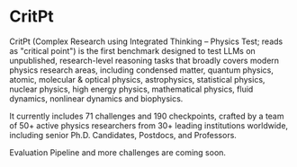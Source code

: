 # CritPt

CritPt (Complex Research using Integrated Thinking – Physics Test; reads as "critical point") is the first benchmark designed to test LLMs on unpublished, research-level reasoning tasks that broadly covers modern physics research areas, including condensed matter, quantum physics, atomic, molecular & optical physics, astrophysics, statistical physics, nuclear physics, high energy physics, mathematical physics, fluid dynamics, nonlinear dynamics and biophysics.

It currently includes 71 challenges and 190 checkpoints, crafted by a team of 50+ active physics researchers from 30+ leading institutions worldwide, including senior Ph.D. Candidates, Postdocs, and Professors. 

Evaluation Pipeline and more challenges are coming soon.

